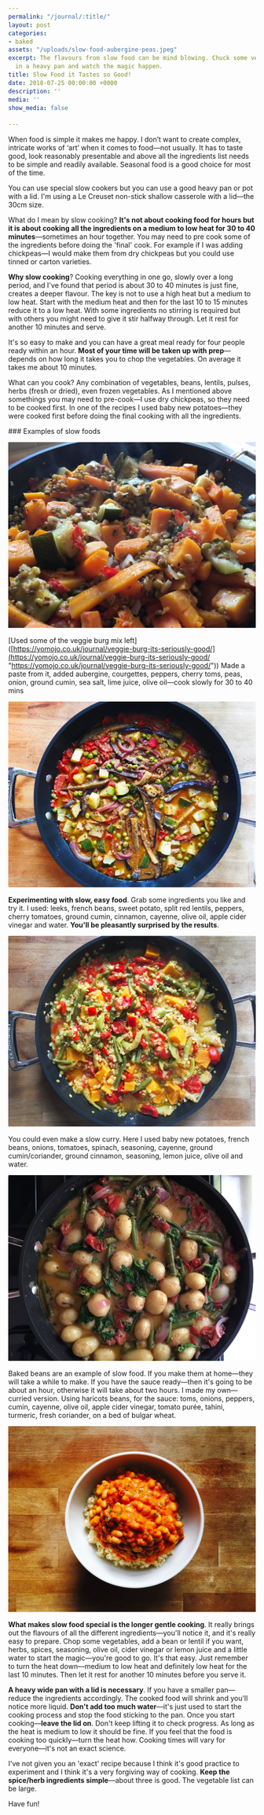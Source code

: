 ```yaml
---
permalink: "/journal/:title/"
layout: post
categories:
- baked
assets: "/uploads/slow-food-aubergine-peas.jpeg"
excerpt: The flavours from slow food can be mind blowing. Chuck some veg, herbs, spices…
  in a heavy pan and watch the magic happen.
title: Slow Food it Tastes so Good!
date: 2018-07-25 00:00:00 +0000
description: ''
media: ''
show_media: false

---
```

When food is simple it makes me happy. I don’t want to create complex, intricate works of ‘art’ when it comes to food—not usually. It has to taste good, look reasonably presentable and above all the ingredients list needs to be simple and readily available. Seasonal food is a good choice for most of the time.

You can use special slow cookers but you can use a good heavy pan or pot with a lid. I'm using a Le Creuset non-stick shallow casserole with a lid—the 30cm size.

What do I mean by slow cooking? **It's not about cooking food for hours but it is about cooking all the ingredients on a medium to low heat for 30 to 40 minutes**—sometimes an hour together. You may need to pre cook some of the ingredients before doing the 'final' cook. For example if I was adding chickpeas—I would make them from dry chickpeas but you could use tinned or carton varieties.

**Why slow cooking**? Cooking everything in one go, slowly over a long period, and I've found that period is about 30 to 40 minutes is just fine, creates a deeper flavour. The key is not to use a high heat but a medium to low heat. Start with the medium heat and then for the last 10 to 15 minutes reduce it to a low heat. With some ingredients no stirring is required but with others you might need to give it stir halfway through. Let it rest for another 10 minutes and serve.

It's so easy to make and you can have a great meal ready for four people ready  within an hour. **Most of your time will be taken up with prep**—depends on how long it takes you to chop the vegetables. On average it takes me about 10 minutes.

What can you cook? Any combination of vegetables, beans, lentils, pulses, herbs (fresh or dried), even frozen vegetables. As I mentioned above somethings you may need to pre-cook—I use dry chickpeas, so they need to be cooked first. In one of the recipes I used baby new potatoes—they were cooked first before doing the final cooking with all the ingredients.

\### Examples of slow foods

![Carrots, pumpkin, courgette, mung beans](/uploads/slow-food-mung-beans.jpeg "Carrots, pumpkin, courgette, mung beans")

\[Used some of the veggie burg mix left\]([https://yomojo.co.uk/journal/veggie-burg-its-seriously-good/](https://yomojo.co.uk/journal/veggie-burg-its-seriously-good/ "https://yomojo.co.uk/journal/veggie-burg-its-seriously-good/")) Made a paste from it, added aubergine, courgettes, peppers, cherry toms, peas, onion, ground cumin, sea salt, lime juice, olive oil—cook slowly for 30 to 40 mins

![Aubergine, courgette, peppers and bean paste](/uploads/slow-food-aubergine-peas.jpeg "Aubergine, courgette, peppers and bean paste")

**Experimenting with slow, easy food**. Grab some ingredients you like and try it. I used: leeks, french beans, sweet potato, split red lentils, peppers, cherry tomatoes, ground cumin, cinnamon, cayenne, olive oil, apple cider vinegar and water. **You'll be pleasantly surprised by the results**.

![leeks, french beans, sweet potato, split red lentils, peppers, cherry tomatoes](/uploads/slow-food-sweet-potato-beans.jpeg "leeks, french beans, sweet potato, split red lentils, peppers, cherry tomatoes")

You could even make a slow curry. Here I used baby new potatoes, french beans, onions, tomatoes, spinach, seasoning, cayenne, ground cumin/coriander, ground cinnamon, seasoning, lemon juice, olive oil and water.

![baby new potatoes, french beans, onions, tomatoes, spinach](/uploads/slow-food-potato-curry.jpeg "baby new potatoes, french beans, onions, tomatoes, spinach")

Baked beans are an example of slow food. If you make them at home—they will take a while to make. If you have the sauce ready—then it's going to be about an hour, otherwise it will take about two hours. I made my own—curried version. Using haricots beans, for the sauce: toms, onions, peppers, cumin, cayenne, olive oil, apple cider vinegar, tomato purée, tahini, turmeric, fresh coriander, on a bed of bulgar wheat.

![home made baked beans](/uploads/slow-food-baked-beans.jpeg "home made baked beans")

**What makes slow food special is the longer gentle cooking**. It really brings out the flavours of all the different ingredients—you'll notice it, and it's really easy to prepare. Chop some vegetables, add a bean or lentil if you want, herbs, spices, seasoning, olive oil, cider vinegar or lemon juice and a little water to start the magic—you're good to go. It's that easy. Just remember to turn the heat down—medium to low heat and definitely low heat for the last 10 minutes. Then let it rest for another 10 minutes before you serve it. 

**A heavy wide pan with a lid is necessary**. If you have a smaller pan—reduce the ingredients accordingly. The cooked food will shrink and you'll notice more liquid. **Don't add too much water**—it's just used to start the cooking process and stop the food sticking to the pan. Once you start cooking—**leave the lid on**. Don't keep lifting it to check progress. As long as the heat is medium to low it should be fine. If you feel that the food is cooking too quickly—turn the heat how. Cooking times will vary for everyone—it's not an exact science.

I've not given you an 'exact' recipe because I think it's good practice to experiment and I think it's a very forgiving way of cooking. **Keep the spice/herb ingredients simple**—about three is good. The vegetable list can be large.

Have fun!